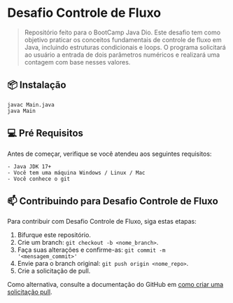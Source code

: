 
# Desafio Controle de Fluxo

> Repositório feito para o BootCamp Java Dio. Este desafio tem como objetivo praticar os conceitos fundamentais de controle de fluxo em Java, incluindo estruturas condicionais e loops. O programa solicitará ao usuário a entrada de dois parâmetros numéricos e realizará uma contagem com base nesses valores.

## 📦 Instalação

```
javac Main.java
java Main
```

## 💻 Pré Requisitos

Antes de começar, verifique se você atendeu aos seguintes requisitos:

```
- Java JDK 17+
- Você tem uma máquina Windows / Linux / Mac
- Você conhece o git
```

## 📫 Contribuindo para Desafio Controle de Fluxo

Para contribuir com Desafio Controle de Fluxo, siga estas etapas:

1. Bifurque este repositório.
2. Crie um branch: `git checkout -b <nome_branch>`.
3. Faça suas alterações e confirme-as: `git commit -m '<mensagem_commit>'`
4. Envie para o branch original: `git push origin <nome_repo>`.
5. Crie a solicitação de pull.

Como alternativa, consulte a documentação do GitHub em [como criar uma solicitação pull](https://help.github.com/en/github/collaborating-with-issues-and-pull-requests/creating-a-pull-request).
